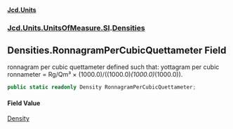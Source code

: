 #### [Jcd.Units](index.md 'index')
### [Jcd.Units.UnitsOfMeasure.SI](Jcd.Units.UnitsOfMeasure.SI.md 'Jcd.Units.UnitsOfMeasure.SI').[Densities](Densities.md 'Jcd.Units.UnitsOfMeasure.SI.Densities')

## Densities.RonnagramPerCubicQuettameter Field

ronnagram per cubic quettameter defined such that: yottagram per cubic ronnameter = Rg/Qm³ × (1000.0)/((1000.0)*(1000.0)*(1000.0)).

```csharp
public static readonly Density RonnagramPerCubicQuettameter;
```

#### Field Value
[Density](Density.md 'Jcd.Units.UnitTypes.Density')